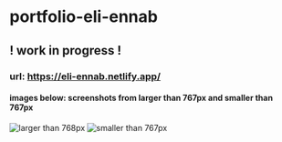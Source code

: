# portfolio-eli-ennab
## ! work in progress !
### url: https://eli-ennab.netlify.app/
#### images below: screenshots from larger than 767px and smaller than 767px
![larger than 768px](https://user-images.githubusercontent.com/113445468/195859812-9977f4b6-2747-4efb-8157-e9088d1fa14d.jpg)
![smaller than 767px](https://user-images.githubusercontent.com/113445468/195859826-464fd05e-b0d1-442c-bb35-c1a7b189e84c.jpg)

